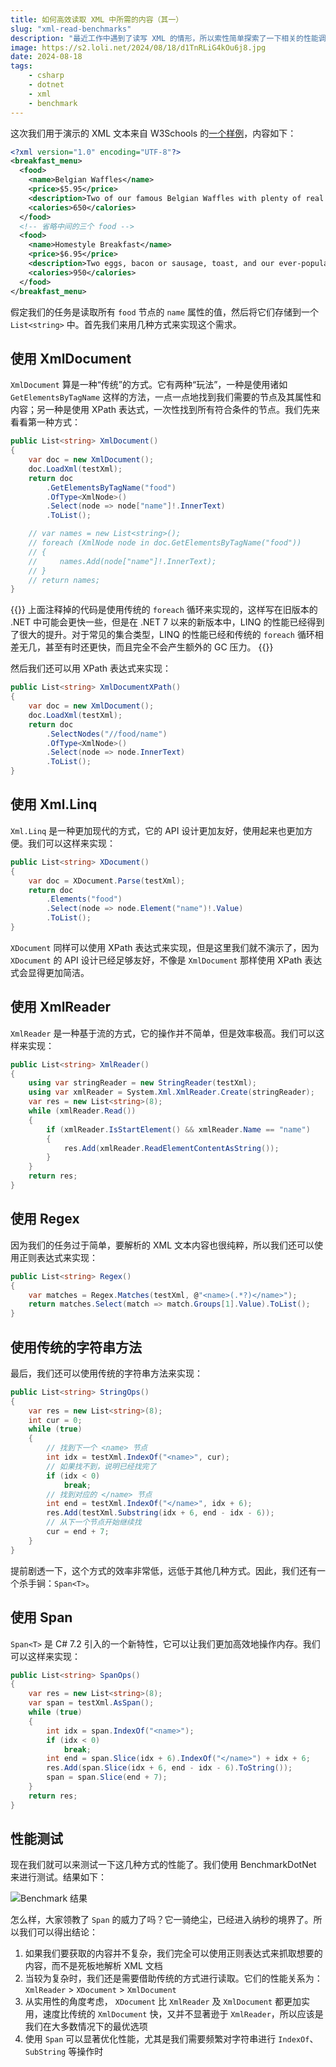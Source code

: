 ```yaml
---
title: 如何高效读取 XML 中所需的内容（其一）
slug: "xml-read-benchmarks"
description: "最近工作中遇到了读写 XML 的情形，所以索性简单探索了一下相关的性能调优，在这里把我的发现分享给大家。"
image: https://s2.loli.net/2024/08/18/d1TnRLiG4kOu6j8.jpg
date: 2024-08-18
tags:
    - csharp
    - dotnet
    - xml
    - benchmark
---
```


这次我们用于演示的 XML 文本来自 W3Schools 的[一个样例](https://www.w3schools.com/xml/simple.xml)，内容如下：

```xml
<?xml version="1.0" encoding="UTF-8"?>
<breakfast_menu>
  <food>
    <name>Belgian Waffles</name>
    <price>$5.95</price>
    <description>Two of our famous Belgian Waffles with plenty of real maple syrup</description>
    <calories>650</calories>
  </food>
  <!-- 省略中间的三个 food -->
  <food>
    <name>Homestyle Breakfast</name>
    <price>$6.95</price>
    <description>Two eggs, bacon or sausage, toast, and our ever-popular hash browns</description>
    <calories>950</calories>
  </food>
</breakfast_menu>
```

假定我们的任务是读取所有 `food` 节点的 `name` 属性的值，然后将它们存储到一个 `List<string>` 中。首先我们来用几种方式来实现这个需求。

## 使用 XmlDocument

`XmlDocument` 算是一种“传统”的方式。它有两种“玩法”，一种是使用诸如 `GetElementsByTagName` 这样的方法，一点一点地找到我们需要的节点及其属性和内容；另一种是使用 XPath 表达式，一次性找到所有符合条件的节点。我们先来看看第一种方式：

```c#
public List<string> XmlDocument()
{
    var doc = new XmlDocument();
    doc.LoadXml(testXml);
    return doc
        .GetElementsByTagName("food")
        .OfType<XmlNode>()
        .Select(node => node["name"]!.InnerText)
        .ToList();

    // var names = new List<string>();
    // foreach (XmlNode node in doc.GetElementsByTagName("food"))
    // {
    //     names.Add(node["name"]!.InnerText);
    // }
    // return names;
}
```

{{<notice info>}}
上面注释掉的代码是使用传统的 `foreach` 循环来实现的，这样写在旧版本的 .NET 中可能会更快一些，但是在 .NET 7 以来的新版本中，LINQ 的性能已经得到了很大的提升。对于常见的集合类型，LINQ 的性能已经和传统的 `foreach` 循环相差无几，甚至有时还更快，而且完全不会产生额外的 GC 压力。
{{</notice>}}

然后我们还可以用 XPath 表达式来实现：

```c#
public List<string> XmlDocumentXPath()
{
    var doc = new XmlDocument();
    doc.LoadXml(testXml);
    return doc
        .SelectNodes("//food/name")
        .OfType<XmlNode>()
        .Select(node => node.InnerText)
        .ToList();
}
```

## 使用 Xml.Linq

`Xml.Linq` 是一种更加现代的方式，它的 API 设计更加友好，使用起来也更加方便。我们可以这样来实现：

```c#
public List<string> XDocument()
{
    var doc = XDocument.Parse(testXml);
    return doc
        .Elements("food")
        .Select(node => node.Element("name")!.Value)
        .ToList();
}
```

`XDocument` 同样可以使用 XPath 表达式来实现，但是这里我们就不演示了，因为 `XDocument` 的 API 设计已经足够友好，不像是 `XmlDocument` 那样使用 XPath 表达式会显得更加简洁。

## 使用 XmlReader

`XmlReader` 是一种基于流的方式，它的操作并不简单，但是效率极高。我们可以这样来实现：

```c#
public List<string> XmlReader()
{
    using var stringReader = new StringReader(testXml);
    using var xmlReader = System.Xml.XmlReader.Create(stringReader);
    var res = new List<string>(8);
    while (xmlReader.Read())
    {
        if (xmlReader.IsStartElement() && xmlReader.Name == "name")
        {
            res.Add(xmlReader.ReadElementContentAsString());
        }
    }
    return res;
}
```

## 使用 Regex

因为我们的任务过于简单，要解析的 XML 文本内容也很纯粹，所以我们还可以使用正则表达式来实现：

```c#
public List<string> Regex()
{
    var matches = Regex.Matches(testXml, @"<name>(.*?)</name>");
    return matches.Select(match => match.Groups[1].Value).ToList();
}
```

## 使用传统的字符串方法

最后，我们还可以使用传统的字符串方法来实现：

```c#
public List<string> StringOps()
{
    var res = new List<string>(8);
    int cur = 0;
    while (true)
    {
        // 找到下一个 <name> 节点
    	int idx = testXml.IndexOf("<name>", cur);
        // 如果找不到，说明已经找完了
    	if (idx < 0)
    		break;
        // 找到对应的 </name> 节点
    	int end = testXml.IndexOf("</name>", idx + 6);
    	res.Add(testXml.Substring(idx + 6, end - idx - 6));
        // 从下一个节点开始继续找
    	cur = end + 7;
    }
}
```

提前剧透一下，这个方式的效率非常低，远低于其他几种方式。因此，我们还有一个杀手锏：`Span<T>`。

## 使用 Span<T>

`Span<T>` 是 C# 7.2 引入的一个新特性，它可以让我们更加高效地操作内存。我们可以这样来实现：

```c#
public List<string> SpanOps()
{
    var res = new List<string>(8);
    var span = testXml.AsSpan();
    while (true)
    {
        int idx = span.IndexOf("<name>");
        if (idx < 0)
            break;
        int end = span.Slice(idx + 6).IndexOf("</name>") + idx + 6;
        res.Add(span.Slice(idx + 6, end - idx - 6).ToString());
        span = span.Slice(end + 7);
    }
    return res;
}
```

## 性能测试

现在我们就可以来测试一下这几种方式的性能了。我们使用 BenchmarkDotNet 来进行测试。结果如下：

![Benchmark 结果](https://s2.loli.net/2024/07/29/Cg3vUj1eVIFuA9z.png)

怎么样，大家领教了 `Span` 的威力了吗？它一骑绝尘，已经进入纳秒的境界了。所以我们可以得出结论：

1. 如果我们要获取的内容并不复杂，我们完全可以使用正则表达式来抓取想要的内容，而不是死板地解析 XML 文档
2. 当较为复杂时，我们还是需要借助传统的方式进行读取。它们的性能关系为：`XmlReader` > `XDocument` > `XmlDocument`
3. 从实用性的角度考虑， `XDocument` 比 `XmlReader` 及 `XmlDocument` 都更加实用，速度比传统的 `XmlDocument` 快，又并不显著逊于 `XmlReader`，所以应该是我们在大多数情况下的最优选项
4. 使用 `Span` 可以显著优化性能，尤其是我们需要频繁对字符串进行 `IndexOf`、`SubString` 等操作时